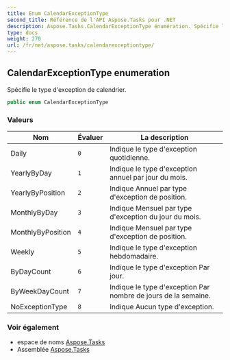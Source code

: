 ```yaml
---
title: Enum CalendarExceptionType
second_title: Référence de l'API Aspose.Tasks pour .NET
description: Aspose.Tasks.CalendarExceptionType énumération. Spécifie le type dexception de calendrier.
type: docs
weight: 270
url: /fr/net/aspose.tasks/calendarexceptiontype/
---
```

## CalendarExceptionType enumeration

Spécifie le type d'exception de calendrier.

```csharp
public enum CalendarExceptionType
```

### Valeurs

| Nom | Évaluer | La description |
| --- | --- | --- |
| Daily | `0` | Indique le type d'exception quotidienne. |
| YearlyByDay | `1` | Indique le type d'exception annuel par jour du mois. |
| YearlyByPosition | `2` | Indique Annuel par type d'exception de position. |
| MonthlyByDay | `3` | Indique Mensuel par type d'exception du jour du mois. |
| MonthlyByPosition | `4` | Indique Mensuel par type d'exception de position. |
| Weekly | `5` | Indique le type d'exception hebdomadaire. |
| ByDayCount | `6` | Indique le type d'exception Par jour. |
| ByWeekDayCount | `7` | Indique le type d'exception Par nombre de jours de la semaine. |
| NoExceptionType | `8` | Indique Aucun type d'exception. |

### Voir également

* espace de noms [Aspose.Tasks](../../aspose.tasks/)
* Assemblée [Aspose.Tasks](../../)


